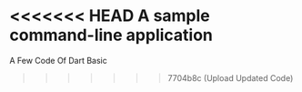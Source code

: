 <<<<<<< HEAD
A sample command-line application
=======
A Few Code Of Dart Basic
>>>>>>> 7704b8c (Upload Updated Code)
